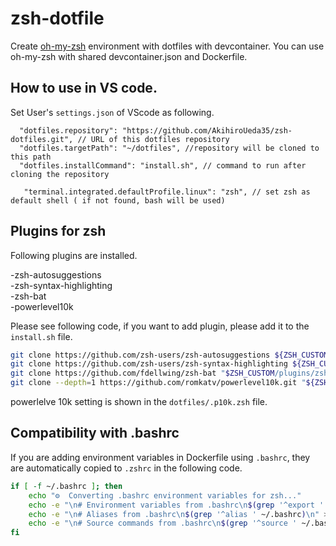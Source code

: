 # zsh-dotfile 

Create [oh-my-zsh](https://ohmyz.sh/) environment with dotfiles with devcontainer. 
You can use oh-my-zsh with shared devcontainer.json and Dockerfile.  

## How to use in VS code.

Set User's `settings.json` of VScode as following.

```jsonc
  "dotfiles.repository": "https://github.com/AkihiroUeda35/zsh-dotfiles.git", // URL of this dotfiles repository
  "dotfiles.targetPath": "~/dotfiles", //repository will be cloned to this path
  "dotfiles.installCommand": "install.sh", // command to run after cloning the repository

   "terminal.integrated.defaultProfile.linux": "zsh", // set zsh as default shell ( if not found, bash will be used)
```

## Plugins for zsh

Following plugins are installed.

-zsh-autosuggestions  
-zsh-syntax-highlighting  
-zsh-bat  
-powerlevel10k  

Please see following code, if you want to add plugin, please add it to the `install.sh` file.

```bash 
git clone https://github.com/zsh-users/zsh-autosuggestions ${ZSH_CUSTOM:-"$HOME/.oh-my-zsh/custom"}/plugins/zsh-autosuggestions
git clone https://github.com/zsh-users/zsh-syntax-highlighting ${ZSH_CUSTOM:-"$HOME/.oh-my-zsh/custom"}/plugins/zsh-syntax-highlighting
git clone https://github.com/fdellwing/zsh-bat "$ZSH_CUSTOM/plugins/zsh-bat"
git clone --depth=1 https://github.com/romkatv/powerlevel10k.git "${ZSH_CUSTOM:-$HOME/.oh-my-zsh/custom}/themes/powerlevel10k"
```

powerlelve 10k setting is shown in the `dotfiles/.p10k.zsh` file.

## Compatibility with .bashrc

If you are adding environment variables in Dockerfile using `.bashrc`, they are automatically copied to `.zshrc` in the following code.

```bash
if [ -f ~/.bashrc ]; then
    echo "⚙️  Converting .bashrc environment variables for zsh..."    
    echo -e "\n# Environment variables from .bashrc\n$(grep '^export ' ~/.bashrc | grep -v 'shopt\|function')\n" >> ~/.zshrc
    echo -e "\n# Aliases from .bashrc\n$(grep '^alias ' ~/.bashrc)\n" >> ~/.zshrc
    echo -e "\n# Source commands from .bashrc\n$(grep '^source ' ~/.bashrc)\n" >> ~/.zshrc
fi
```